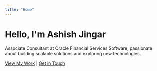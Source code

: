 ```yaml
---
title: "Home"
---
```


# Hello, I'm Ashish Jingar

Associate Consultant at Oracle Financial Services Software, passionate about building scalable solutions and exploring new technologies.

[View My Work](/projects) | [Get in Touch](/contact)